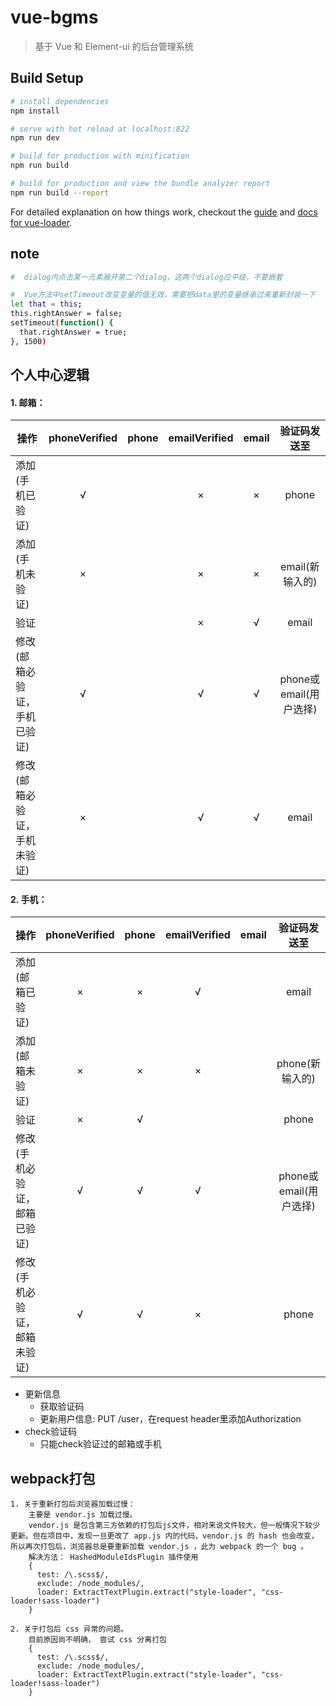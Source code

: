 # vue-bgms

> 基于 Vue 和 Element-ui 的后台管理系统

## Build Setup

``` bash
# install dependencies
npm install

# serve with hot reload at localhost:822
npm run dev

# build for production with minification
npm run build

# build for production and view the bundle analyzer report
npm run build --report
```

For detailed explanation on how things work, checkout the [guide](http://vuejs-templates.github.io/webpack/) and [docs for vue-loader](http://vuejs.github.io/vue-loader).


## note
``` bash
#  dialog内点击某一元素展开第二个dialog，这两个dialog应平级，不要嵌套

#  Vue方法中setTimeout改变变量的值无效，需要把data里的变量继承过来重新封装一下
let that = this;
this.rightAnswer = false;
setTimeout(function() {
  that.rightAnswer = true;
}, 1500)
```

## 个人中心逻辑
#### 1. 邮箱：
| 操作 | phoneVerified | phone | emailVerified | email | 验证码发送至 |
| --------   | :-----:  | :----:  |  :---:  | :---:  | :---: |
| 添加(手机已验证)| &radic; |     | 	&times;  | &times;  |  phone|
| 添加(手机未验证) | &times; |   |&times;  | &times; |email(新输入的)|
| 验证  |    | |&times;  | &radic;  |  email|
| 修改(邮箱必验证，手机已验证)|&radic;||&radic;|&radic;|phone或email(用户选择)|
| 修改(邮箱必验证，手机未验证)|&times;||&radic;|&radic;|email|


#### 2. 手机：
| 操作 | phoneVerified | phone | emailVerified | email | 验证码发送至 |
| --------   | :-----:  | :----:  |  :---:  | :---:  | :---: |
| 添加(邮箱已验证)| &times; |  &times; | 	&radic;  |  |  email|
| 添加(邮箱未验证) | &times; | &times;  |&times;  | |phone(新输入的)|
| 验证  |&times;  | &radic;  |  |  | phone |
| 修改(手机必验证，邮箱已验证)|&radic;|&radic;|&radic;||phone或email(用户选择)|
| 修改(手机必验证，邮箱未验证)|&radic;|&radic;|&times;||phone|

* 更新信息
  * 获取验证码
  * 更新用户信息: PUT /user，在request header里添加Authorization
* check验证码
  * 只能check验证过的邮箱或手机


## webpack打包
``` text
1. 关于重新打包后浏览器加载过慢：
    主要是 vendor.js 加载过慢。
    vendor.js 是包含第三方依赖的打包后js文件，相对来说文件较大，但一般情况下较少更新。但在项目中，发现一旦更改了 app.js 内的代码，vendor.js 的 hash 也会改变，所以再次打包后，浏览器总是要重新加载 vendor.js ，此为 webpack 的一个 bug 。
    解决方法： HashedModuleIdsPlugin 插件使用
    {
      test: /\.scss$/,
      exclude: /node_modules/,
      loader: ExtractTextPlugin.extract("style-loader", "css-loader!sass-loader")
    }

2. 关于打包后 css 异常的问题。
    目前原因尚不明确， 尝试 css 分离打包
    {
      test: /\.scss$/,
      exclude: /node_modules/,
      loader: ExtractTextPlugin.extract("style-loader", "css-loader!sass-loader")
    }
```